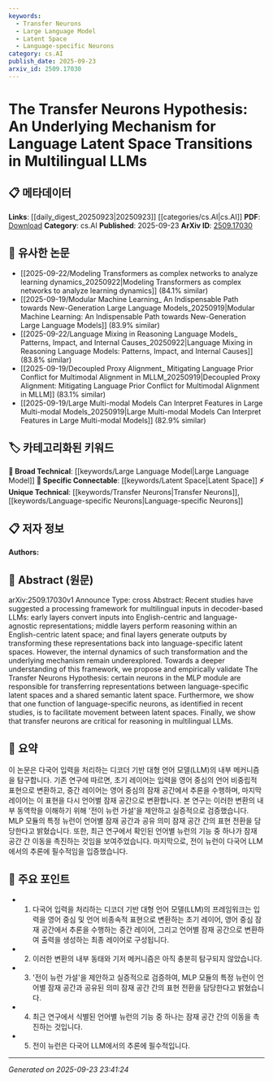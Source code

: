 ```yaml
---
keywords:
  - Transfer Neurons
  - Large Language Model
  - Latent Space
  - Language-specific Neurons
category: cs.AI
publish_date: 2025-09-23
arxiv_id: 2509.17030
---
```


<!-- KEYWORD_LINKING_METADATA:
{
  "processed_timestamp": "2025-09-23T23:41:24.940287",
  "vocabulary_version": "1.0",
  "selected_keywords": [
    "Transfer Neurons",
    "Large Language Model",
    "Latent Space",
    "Language-specific Neurons"
  ],
  "rejected_keywords": [],
  "similarity_scores": {
    "Transfer Neurons": 0.78,
    "Large Language Model": 0.8,
    "Latent Space": 0.82,
    "Language-specific Neurons": 0.77
  },
  "extraction_method": "AI_prompt_based",
  "budget_applied": true,
  "candidates_json": {
    "candidates": [
      {
        "surface": "Transfer Neurons",
        "canonical": "Transfer Neurons",
        "aliases": [
          "Neural Transfer Mechanism"
        ],
        "category": "unique_technical",
        "rationale": "This concept is central to the paper's hypothesis and provides a unique angle for linking discussions on neuron roles in LLMs.",
        "novelty_score": 0.85,
        "connectivity_score": 0.65,
        "specificity_score": 0.82,
        "link_intent_score": 0.78
      },
      {
        "surface": "Multilingual LLMs",
        "canonical": "Large Language Model",
        "aliases": [
          "Multilingual Language Models"
        ],
        "category": "broad_technical",
        "rationale": "This is a fundamental concept in the paper, linking to broader discussions on language models.",
        "novelty_score": 0.45,
        "connectivity_score": 0.88,
        "specificity_score": 0.7,
        "link_intent_score": 0.8
      },
      {
        "surface": "Language Latent Space",
        "canonical": "Latent Space",
        "aliases": [
          "Latent Representation"
        ],
        "category": "specific_connectable",
        "rationale": "Understanding latent spaces is crucial for linking to topics on representation learning and model reasoning.",
        "novelty_score": 0.6,
        "connectivity_score": 0.75,
        "specificity_score": 0.78,
        "link_intent_score": 0.82
      },
      {
        "surface": "Language-specific Neurons",
        "canonical": "Language-specific Neurons",
        "aliases": [
          "Neurons for Language Transition"
        ],
        "category": "unique_technical",
        "rationale": "This highlights a specific neuron function in language processing, offering a unique link to neural network studies.",
        "novelty_score": 0.7,
        "connectivity_score": 0.68,
        "specificity_score": 0.85,
        "link_intent_score": 0.77
      }
    ],
    "ban_list_suggestions": [
      "processing framework",
      "internal dynamics",
      "underlying mechanism"
    ]
  },
  "decisions": [
    {
      "candidate_surface": "Transfer Neurons",
      "resolved_canonical": "Transfer Neurons",
      "decision": "linked",
      "scores": {
        "novelty": 0.85,
        "connectivity": 0.65,
        "specificity": 0.82,
        "link_intent": 0.78
      }
    },
    {
      "candidate_surface": "Multilingual LLMs",
      "resolved_canonical": "Large Language Model",
      "decision": "linked",
      "scores": {
        "novelty": 0.45,
        "connectivity": 0.88,
        "specificity": 0.7,
        "link_intent": 0.8
      }
    },
    {
      "candidate_surface": "Language Latent Space",
      "resolved_canonical": "Latent Space",
      "decision": "linked",
      "scores": {
        "novelty": 0.6,
        "connectivity": 0.75,
        "specificity": 0.78,
        "link_intent": 0.82
      }
    },
    {
      "candidate_surface": "Language-specific Neurons",
      "resolved_canonical": "Language-specific Neurons",
      "decision": "linked",
      "scores": {
        "novelty": 0.7,
        "connectivity": 0.68,
        "specificity": 0.85,
        "link_intent": 0.77
      }
    }
  ]
}
-->

# The Transfer Neurons Hypothesis: An Underlying Mechanism for Language Latent Space Transitions in Multilingual LLMs

## 📋 메타데이터

**Links**: [[daily_digest_20250923|20250923]] [[categories/cs.AI|cs.AI]]
**PDF**: [Download](https://arxiv.org/pdf/2509.17030.pdf)
**Category**: cs.AI
**Published**: 2025-09-23
**ArXiv ID**: [2509.17030](https://arxiv.org/abs/2509.17030)

## 🔗 유사한 논문
- [[2025-09-22/Modeling Transformers as complex networks to analyze learning dynamics_20250922|Modeling Transformers as complex networks to analyze learning dynamics]] (84.1% similar)
- [[2025-09-19/Modular Machine Learning_ An Indispensable Path towards New-Generation Large Language Models_20250919|Modular Machine Learning: An Indispensable Path towards New-Generation Large Language Models]] (83.9% similar)
- [[2025-09-22/Language Mixing in Reasoning Language Models_ Patterns, Impact, and Internal Causes_20250922|Language Mixing in Reasoning Language Models: Patterns, Impact, and Internal Causes]] (83.8% similar)
- [[2025-09-19/Decoupled Proxy Alignment_ Mitigating Language Prior Conflict for Multimodal Alignment in MLLM_20250919|Decoupled Proxy Alignment: Mitigating Language Prior Conflict for Multimodal Alignment in MLLM]] (83.1% similar)
- [[2025-09-19/Large Multi-modal Models Can Interpret Features in Large Multi-modal Models_20250919|Large Multi-modal Models Can Interpret Features in Large Multi-modal Models]] (82.9% similar)

## 🏷️ 카테고리화된 키워드
**🧠 Broad Technical**: [[keywords/Large Language Model|Large Language Model]]
**🔗 Specific Connectable**: [[keywords/Latent Space|Latent Space]]
**⚡ Unique Technical**: [[keywords/Transfer Neurons|Transfer Neurons]], [[keywords/Language-specific Neurons|Language-specific Neurons]]

## 📋 저자 정보

**Authors:** 

## 📄 Abstract (원문)

arXiv:2509.17030v1 Announce Type: cross 
Abstract: Recent studies have suggested a processing framework for multilingual inputs in decoder-based LLMs: early layers convert inputs into English-centric and language-agnostic representations; middle layers perform reasoning within an English-centric latent space; and final layers generate outputs by transforming these representations back into language-specific latent spaces. However, the internal dynamics of such transformation and the underlying mechanism remain underexplored. Towards a deeper understanding of this framework, we propose and empirically validate The Transfer Neurons Hypothesis: certain neurons in the MLP module are responsible for transferring representations between language-specific latent spaces and a shared semantic latent space. Furthermore, we show that one function of language-specific neurons, as identified in recent studies, is to facilitate movement between latent spaces. Finally, we show that transfer neurons are critical for reasoning in multilingual LLMs.

## 📝 요약

이 논문은 다국어 입력을 처리하는 디코더 기반 대형 언어 모델(LLM)의 내부 메커니즘을 탐구합니다. 기존 연구에 따르면, 초기 레이어는 입력을 영어 중심의 언어 비중립적 표현으로 변환하고, 중간 레이어는 영어 중심의 잠재 공간에서 추론을 수행하며, 마지막 레이어는 이 표현을 다시 언어별 잠재 공간으로 변환합니다. 본 연구는 이러한 변환의 내부 동역학을 이해하기 위해 '전이 뉴런 가설'을 제안하고 실증적으로 검증했습니다. MLP 모듈의 특정 뉴런이 언어별 잠재 공간과 공유 의미 잠재 공간 간의 표현 전환을 담당한다고 밝혔습니다. 또한, 최근 연구에서 확인된 언어별 뉴런의 기능 중 하나가 잠재 공간 간 이동을 촉진하는 것임을 보여주었습니다. 마지막으로, 전이 뉴런이 다국어 LLM에서의 추론에 필수적임을 입증했습니다.

## 🎯 주요 포인트

- 1. 다국어 입력을 처리하는 디코더 기반 대형 언어 모델(LLM)의 프레임워크는 입력을 영어 중심 및 언어 비종속적 표현으로 변환하는 초기 레이어, 영어 중심 잠재 공간에서 추론을 수행하는 중간 레이어, 그리고 언어별 잠재 공간으로 변환하여 출력을 생성하는 최종 레이어로 구성됩니다.
- 2. 이러한 변환의 내부 동태와 기저 메커니즘은 아직 충분히 탐구되지 않았습니다.
- 3. '전이 뉴런 가설'을 제안하고 실증적으로 검증하여, MLP 모듈의 특정 뉴런이 언어별 잠재 공간과 공유된 의미 잠재 공간 간의 표현 전환을 담당한다고 밝혔습니다.
- 4. 최근 연구에서 식별된 언어별 뉴런의 기능 중 하나는 잠재 공간 간의 이동을 촉진하는 것입니다.
- 5. 전이 뉴런은 다국어 LLM에서의 추론에 필수적입니다.


---

*Generated on 2025-09-23 23:41:24*